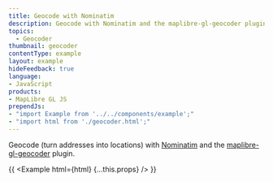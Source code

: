 ```yaml
---
title: Geocode with Nominatim
description: Geocode with Nominatim and the maplibre-gl-geocoder plugin.
topics:
  - Geocoder
thumbnail: geocoder
contentType: example
layout: example
hideFeedback: true
language:
- JavaScript
products:
- MapLibre GL JS
prependJs:
- "import Example from '../../components/example';"
- "import html from './geocoder.html';"
---
```


Geocode (turn addresses into locations) with [Nominatim](https://nominatim.org/) and the [maplibre-gl-geocoder](https://github.com/maplibre/maplibre-gl-geocoder) plugin.

{{ <Example html={html} {...this.props} /> }}
